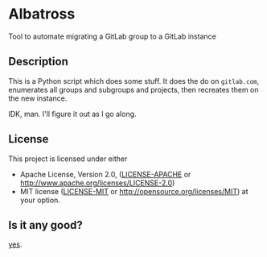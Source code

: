 # Albatross

Tool to automate migrating a GitLab group to a GitLab instance

## Description

This is a Python script which does some stuff. It does the do on `gitlab.com`,
enumerates all groups and subgroups and projects, then recreates them on the new
instance.

IDK, man. I'll figure it out as I go along.

## License

This project is licensed under either
* Apache License, Version 2.0, ([LICENSE-APACHE](LICENSE-APACHE) or http://www.apache.org/licenses/LICENSE-2.0)
* MIT license ([LICENSE-MIT](LICENSE-MIT) or http://opensource.org/licenses/MIT)
at your option.

## Is it any good?

[yes](https://news.ycombinator.com/item?id=3067434).
